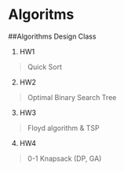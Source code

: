 # Algoritms
##Algorithms Design Class

1. HW1

> Quick Sort

2. HW2

> Optimal Binary Search Tree

3. HW3

> Floyd algorithm & TSP

4. HW4

> 0-1 Knapsack (DP, GA)

